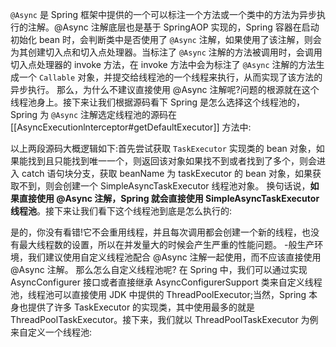 `@Async` 是 Spring 框架中提供的一个可以标注一个方法或一个类中的方法为异步执行的注解。@Async 注解底层也是基于 SpringAOP 实现的，Spring 容器在启动初始化 bean 时，会判断类中是否使用了 `@Async` 注解，如果使用了该注解，则会为其创建切入点和切入点处理器。当标注了 `@Async` 注解的方法被调用时，会调用切入点处理器的 invoke 方法，在 invoke 方法中会为标注了 `@Async` 注解的方法生成一个 `Callable` 对象，并提交给线程池的一个线程来执行，从而实现了该方法的异步执行。
那么，为什么不建议直接使用 @Async 注解呢?问题的根源就在这个线程池身上。接下来让我们根据源码看下 Spring 是怎么选择这个线程池的，
Spring 为 `@Async` 注解选定线程池的源码在 [[AsyncExecutionlnterceptor#getDefaultExecutor]] 方法中:

以上两段源码大概逻辑如下:首先尝试获取 `TaskExecutor` 实现类的 bean 对象，如果能找到且只能找到唯一一个，则返回该对象如果找不到或者找到了多个，则会进入 catch 语句块分支，获取 beanName 为 taskExecutor 的 bean 对象，如果获取不到，则会创建一个 SimpleAsyncTaskExecutor 线程池对象。
换句话说，**如果直接使用 @Async 注解，Spring 就会直接使用 SimpleAsyncTaskExecutor 线程池**。接下来让我们看下这个线程池到底是怎么执行的:

是的，你没有看错!它不会重用线程，并且每次调用都会创建一个新的线程，也没有最大线程数的设置，所以在并发量大的时候会产生严重的性能问题。
-般生产环境，我们建议使用自定义线程池配合 @Async 注解一起使用，而不应该直接使用 @Async 注解。
那么怎么自定义线程池呢?
在 Spring 中，我们可以通过实现 AsyncConfigurer 接口或者直接继承 AsyncConfigurerSupport 类来自定义线程池，线程池可以直接使用 JDK 中提供的 ThreadPoolExecutor;当然，Spring 本身也提供了许多 TaskExecutor 的实现类，其中使用最多的就是ThreadPoolTaskExecutor。接下来，我们就以 ThreadPoolTaskExecutor 为例来自定义一个线程池:

